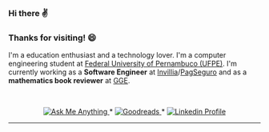 ### Hi there ✌️

### Thanks for visiting! 😄

I'm a education enthusiast and a technology lover. I'm a computer engineering student at [Federal University of Pernambuco (UFPE)](https://www3.cin.ufpe.br/en/). I'm currently working as a **Software Engineer** at [Invillia](https://invillia.com/global-growth-framework/)/[PagSeguro](https://pagseguro.uol.com.br/) and as a **mathematics book reviewer** at [GGE](https://gge.com.br/web/).

<br/>
  
<p align="center">
	<a href="mailto:mamontei@student.42sp.org.br">
		<img alt="Ask Me Anything" src="https://img.shields.io/badge/-Ask_me_anything-blueviolet?style=flat&logo=Gmail&logoColor=white&link=mailto:mamontei@student.42sp.org.br" />
	</a>
	<span> * </span>
	<a href="https://www.goodreads.com/user/show/68025860-m-cio-meneses">
		<img alt="Goodreads" src="https://img.shields.io/badge/Goodreads-G-yellow?style=flat&link=https://www.goodreads.com/user/show/68025860-m-cio-meneses" />
	</a>
	<span> * </span>
	<a href="https://www.linkedin.com/in/maciomeneses/">
		<img alt="Linkedin Profile" src="https://img.shields.io/badge/-Linkedin_Profile-0072b1?style=flat&logo=Linkedin&logoColor=white&link=https://www.linkedin.com/in/maciomeneses/" />
	</a>
</p>

---

